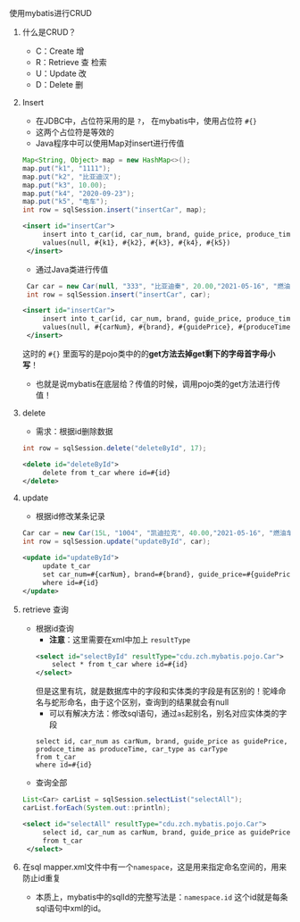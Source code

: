 使用mybatis进行CRUD

1. 什么是CRUD？
   - C：Create 增
   - R：Retrieve 查 检索
   - U：Update 改
   - D：Delete 删

2. Insert
   - 在JDBC中，占位符采用的是 `?`， 在mybatis中，使用占位符 `#{}`
   - 这两个占位符是等效的
   - Java程序中可以使用Map对insert进行传值
   ```java
   Map<String, Object> map = new HashMap<>();
   map.put("k1", "1111");
   map.put("k2", "比亚迪汉");
   map.put("k3", 10.00);
   map.put("k4", "2020-09-23");
   map.put("k5", "电车");
   int row = sqlSession.insert("insertCar", map);
   ```
   ```xml
   <insert id="insertCar">
        insert into t_car(id, car_num, brand, guide_price, produce_time, car_type)
        values(null, #{k1}, #{k2}, #{k3}, #{k4}, #{k5})
    </insert>
   ```
   - 通过Java类进行传值
   ```java
    Car car = new Car(null, "333", "比亚迪秦", 20.00,"2021-05-16", "燃油车");
    int row = sqlSession.insert("insertCar", car);
   ```
   ```xml
   <insert id="insertCar">
        insert into t_car(id, car_num, brand, guide_price, produce_time, car_type)
        values(null, #{carNum}, #{brand}, #{guidePrice}, #{produceTime}, #{carType})
    </insert>
   ```
   这时的 `#{}` 里面写的是pojo类中的的**get方法去掉get剩下的字母首字母小写**！
   - 也就是说mybatis在底层给？传值的时候，调用pojo类的get方法进行传值！

3. delete
   - 需求：根据id删除数据
   ```java
   int row = sqlSession.delete("deleteById", 17);
   ```
   ```xml
   <delete id="deleteById">
        delete from t_car where id=#{id}
   </delete>
   ```

4. update
   - 根据id修改某条记录
   ```java
   Car car = new Car(15L, "1004", "凯迪拉克", 40.00,"2021-05-16", "燃油车");
   int row = sqlSession.update("updateById", car);
   ```
   ```xml
   <update id="updateById">
        update t_car
        set car_num=#{carNum}, brand=#{brand}, guide_price=#{guidePrice}, produce_time=#{produceTime}, car_type=#{carType}
        where id=#{id}
   </update>
   ```

5. retrieve 查询
   - 根据id查询
      - **注意**：这里需要在xml中加上 `resultType`
      ```xml
      <select id="selectById" resultType="cdu.zch.mybatis.pojo.Car">
          select * from t_car where id=#{id}
      </select>
      ```
     但是这里有坑，就是数据库中的字段和实体类的字段是有区别的！驼峰命名与蛇形命名，由于这个区别，查询到的结果就会有null
     - 可以有解决方法：修改sql语句，通过`as`起别名，别名对应实体类的字段
     ```
     select id, car_num as carNum, brand, guide_price as guidePrice, produce_time as produceTime, car_type as carType
     from t_car
     where id=#{id}
     ```
   - 查询全部
   ```java
   List<Car> carList = sqlSession.selectList("selectAll");
   carList.forEach(System.out::println);
   ```
   ```xml
   <select id="selectAll" resultType="cdu.zch.mybatis.pojo.Car">
        select id, car_num as carNum, brand, guide_price as guidePrice, produce_time as produceTime, car_type as carType
        from t_car
    </select>
   ```

7. 在sql mapper.xml文件中有一个`namespace`，这是用来指定命名空间的，用来防止id重复
   - 本质上，mybatis中的sqlId的完整写法是：`namespace.id` 这个id就是每条sql语句中xml的id。